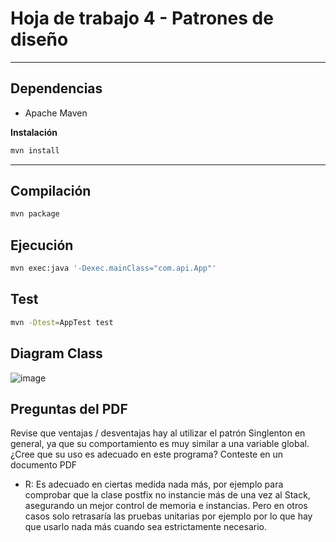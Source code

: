 # Hoja de trabajo 4 - Patrones de diseño

---

## Dependencias

- Apache Maven

**Instalación**

```bash
mvn install
```

---

## Compilación

```bash
mvn package
```

## Ejecución 

```bash
mvn exec:java '-Dexec.mainClass="com.api.App"'
```

## Test

```bash
mvn -Dtest=AppTest test
```

## Diagram Class

![image](https://github.com/user-attachments/assets/08180467-5e3e-4f61-8832-782bc45975ec)


## Preguntas del PDF

Revise que ventajas / desventajas hay al utilizar el patrón Singlenton en general, ya que su comportamiento es muy
similar a una variable global. ¿Cree que su uso es adecuado en este programa? Conteste en un documento PDF
   - R: Es adecuado en ciertas medida nada más, por ejemplo para comprobar que la clase postfix no instancie más de una vez al Stack, asegurando un mejor control de memoria e instancias. 
     Pero en otros casos solo retrasaría las pruebas unitarias por ejemplo por lo que hay que usarlo nada más cuando sea estrictamente necesario.



